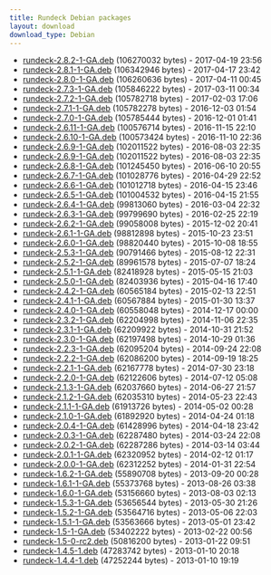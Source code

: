 ```yaml
---
title: Rundeck Debian packages
layout: download
download_type: Debian
---
```

* [rundeck-2.8.2-1-GA.deb](http://download.rundeck.org/deb/rundeck-2.8.2-1-GA.deb) (106270032 bytes) - 2017-04-19 23:56
* [rundeck-2.8.1-1-GA.deb](http://download.rundeck.org/deb/rundeck-2.8.1-1-GA.deb) (106342946 bytes) - 2017-04-17 23:42
* [rundeck-2.8.0-1-GA.deb](http://download.rundeck.org/deb/rundeck-2.8.0-1-GA.deb) (106260636 bytes) - 2017-04-11 00:45
* [rundeck-2.7.3-1-GA.deb](http://download.rundeck.org/deb/rundeck-2.7.3-1-GA.deb) (105846222 bytes) - 2017-03-11 00:34
* [rundeck-2.7.2-1-GA.deb](http://download.rundeck.org/deb/rundeck-2.7.2-1-GA.deb) (105782718 bytes) - 2017-02-03 17:06
* [rundeck-2.7.1-1-GA.deb](http://download.rundeck.org/deb/rundeck-2.7.1-1-GA.deb) (105782278 bytes) - 2016-12-03 01:54
* [rundeck-2.7.0-1-GA.deb](http://download.rundeck.org/deb/rundeck-2.7.0-1-GA.deb) (105785444 bytes) - 2016-12-01 01:41
* [rundeck-2.6.11-1-GA.deb](http://download.rundeck.org/deb/rundeck-2.6.11-1-GA.deb) (100576714 bytes) - 2016-11-15 22:10
* [rundeck-2.6.10-1-GA.deb](http://download.rundeck.org/deb/rundeck-2.6.10-1-GA.deb) (100573424 bytes) - 2016-11-10 22:36
* [rundeck-2.6.9-1-GA.deb](http://download.rundeck.org/deb/rundeck-2.6.9-1-GA.deb) (102011522 bytes) - 2016-08-03 22:35
* [rundeck-2.6.9-1-GA.deb](http://download.rundeck.org/deb/rundeck-2.6.9-1-GA.deb) (102011522 bytes) - 2016-08-03 22:35
* [rundeck-2.6.8-1-GA.deb](http://download.rundeck.org/deb/rundeck-2.6.8-1-GA.deb) (101245450 bytes) - 2016-06-10 20:55
* [rundeck-2.6.7-1-GA.deb](http://download.rundeck.org/deb/rundeck-2.6.7-1-GA.deb) (101028776 bytes) - 2016-04-29 22:52
* [rundeck-2.6.6-1-GA.deb](http://download.rundeck.org/deb/rundeck-2.6.6-1-GA.deb) (101012718 bytes) - 2016-04-15 23:46
* [rundeck-2.6.5-1-GA.deb](http://download.rundeck.org/deb/rundeck-2.6.5-1-GA.deb) (101004532 bytes) - 2016-04-15 21:55
* [rundeck-2.6.4-1-GA.deb](http://download.rundeck.org/deb/rundeck-2.6.4-1-GA.deb) (99813060 bytes) - 2016-03-04 22:32
* [rundeck-2.6.3-1-GA.deb](http://download.rundeck.org/deb/rundeck-2.6.3-1-GA.deb) (99799690 bytes) - 2016-02-25 22:19
* [rundeck-2.6.2-1-GA.deb](http://download.rundeck.org/deb/rundeck-2.6.2-1-GA.deb) (99058008 bytes) - 2015-12-02 20:41
* [rundeck-2.6.1-1-GA.deb](http://download.rundeck.org/deb/rundeck-2.6.1-1-GA.deb) (98812898 bytes) - 2015-10-23 23:51
* [rundeck-2.6.0-1-GA.deb](http://download.rundeck.org/deb/rundeck-2.6.0-1-GA.deb) (98820440 bytes) - 2015-10-08 18:55
* [rundeck-2.5.3-1-GA.deb](http://download.rundeck.org/deb/rundeck-2.5.3-1-GA.deb) (90791466 bytes) - 2015-08-12 22:31
* [rundeck-2.5.2-1-GA.deb](http://download.rundeck.org/deb/rundeck-2.5.2-1-GA.deb) (89961578 bytes) - 2015-07-07 18:24
* [rundeck-2.5.1-1-GA.deb](http://download.rundeck.org/deb/rundeck-2.5.1-1-GA.deb) (82418928 bytes) - 2015-05-15 21:03
* [rundeck-2.5.0-1-GA.deb](http://download.rundeck.org/deb/rundeck-2.5.0-1-GA.deb) (82403936 bytes) - 2015-04-16 17:40
* [rundeck-2.4.2-1-GA.deb](http://download.rundeck.org/deb/rundeck-2.4.2-1-GA.deb) (60565184 bytes) - 2015-02-13 22:51
* [rundeck-2.4.1-1-GA.deb](http://download.rundeck.org/deb/rundeck-2.4.1-1-GA.deb) (60567884 bytes) - 2015-01-30 13:37
* [rundeck-2.4.0-1-GA.deb](http://download.rundeck.org/deb/rundeck-2.4.0-1-GA.deb) (60558048 bytes) - 2014-12-17 00:00
* [rundeck-2.3.2-1-GA.deb](http://download.rundeck.org/deb/rundeck-2.3.2-1-GA.deb) (62204998 bytes) - 2014-11-06 22:35
* [rundeck-2.3.1-1-GA.deb](http://download.rundeck.org/deb/rundeck-2.3.1-1-GA.deb) (62209922 bytes) - 2014-10-31 21:52
* [rundeck-2.3.0-1-GA.deb](http://download.rundeck.org/deb/rundeck-2.3.0-1-GA.deb) (62197498 bytes) - 2014-10-29 01:36
* [rundeck-2.2.3-1-GA.deb](http://download.rundeck.org/deb/rundeck-2.2.3-1-GA.deb) (62095204 bytes) - 2014-09-24 22:08
* [rundeck-2.2.2-1-GA.deb](http://download.rundeck.org/deb/rundeck-2.2.2-1-GA.deb) (62086200 bytes) - 2014-09-19 18:25
* [rundeck-2.2.1-1-GA.deb](http://download.rundeck.org/deb/rundeck-2.2.1-1-GA.deb) (62167778 bytes) - 2014-07-30 23:18
* [rundeck-2.2.0-1-GA.deb](http://download.rundeck.org/deb/rundeck-2.2.0-1-GA.deb) (62122606 bytes) - 2014-07-12 05:08
* [rundeck-2.1.3-1-GA.deb](http://download.rundeck.org/deb/rundeck-2.1.3-1-GA.deb) (62037660 bytes) - 2014-06-27 21:57
* [rundeck-2.1.2-1-GA.deb](http://download.rundeck.org/deb/rundeck-2.1.2-1-GA.deb) (62035310 bytes) - 2014-05-23 22:43
* [rundeck-2.1.1-1-GA.deb](http://download.rundeck.org/deb/rundeck-2.1.1-1-GA.deb) (61913726 bytes) - 2014-05-02 00:28
* [rundeck-2.1.0-1-GA.deb](http://download.rundeck.org/deb/rundeck-2.1.0-1-GA.deb) (61892920 bytes) - 2014-04-24 01:18
* [rundeck-2.0.4-1-GA.deb](http://download.rundeck.org/deb/rundeck-2.0.4-1-GA.deb) (61428996 bytes) - 2014-04-18 23:42
* [rundeck-2.0.3-1-GA.deb](http://download.rundeck.org/deb/rundeck-2.0.3-1-GA.deb) (62287480 bytes) - 2014-03-24 22:08
* [rundeck-2.0.2-1-GA.deb](http://download.rundeck.org/deb/rundeck-2.0.2-1-GA.deb) (62287286 bytes) - 2014-03-14 03:44
* [rundeck-2.0.1-1-GA.deb](http://download.rundeck.org/deb/rundeck-2.0.1-1-GA.deb) (62320952 bytes) - 2014-02-12 01:17
* [rundeck-2.0.0-1-GA.deb](http://download.rundeck.org/deb/rundeck-2.0.0-1-GA.deb) (62312252 bytes) - 2014-01-31 22:54
* [rundeck-1.6.2-1-GA.deb](http://download.rundeck.org/deb/rundeck-1.6.2-1-GA.deb) (55890708 bytes) - 2013-09-20 00:28
* [rundeck-1.6.1-1-GA.deb](http://download.rundeck.org/deb/rundeck-1.6.1-1-GA.deb) (55373768 bytes) - 2013-08-26 03:38
* [rundeck-1.6.0-1-GA.deb](http://download.rundeck.org/deb/rundeck-1.6.0-1-GA.deb) (53156660 bytes) - 2013-08-03 02:13
* [rundeck-1.5.3-1-GA.deb](http://download.rundeck.org/deb/rundeck-1.5.3-1-GA.deb) (53656544 bytes) - 2013-05-30 21:26
* [rundeck-1.5.2-1-GA.deb](http://download.rundeck.org/deb/rundeck-1.5.2-1-GA.deb) (53564716 bytes) - 2013-05-06 22:03
* [rundeck-1.5.1-1-GA.deb](http://download.rundeck.org/deb/rundeck-1.5.1-1-GA.deb) (53563666 bytes) - 2013-05-01 23:42
* [rundeck-1.5-1-GA.deb](http://download.rundeck.org/deb/rundeck-1.5-1-GA.deb) (53402222 bytes) - 2013-02-22 00:56
* [rundeck-1.5-0-rc2.deb](http://download.rundeck.org/deb/rundeck-1.5-0-rc2.deb) (50816200 bytes) - 2013-01-22 09:51
* [rundeck-1.4.5-1.deb](http://download.rundeck.org/deb/rundeck-1.4.5-1.deb) (47283742 bytes) - 2013-01-10 20:18
* [rundeck-1.4.4-1.deb](http://download.rundeck.org/deb/rundeck-1.4.4-1.deb) (47252244 bytes) - 2013-01-10 19:19
